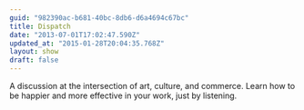 ```yaml
---
guid: "982390ac-b681-40bc-8db6-d6a4694c67bc" 
title: Dispatch
date: "2013-07-01T17:02:47.590Z"
updated_at: "2015-01-28T20:04:35.768Z"
layout: show 
draft: false 
---
```

A discussion at the intersection of art, culture, and commerce. Learn how to be happier and more effective in your work, just by listening.
